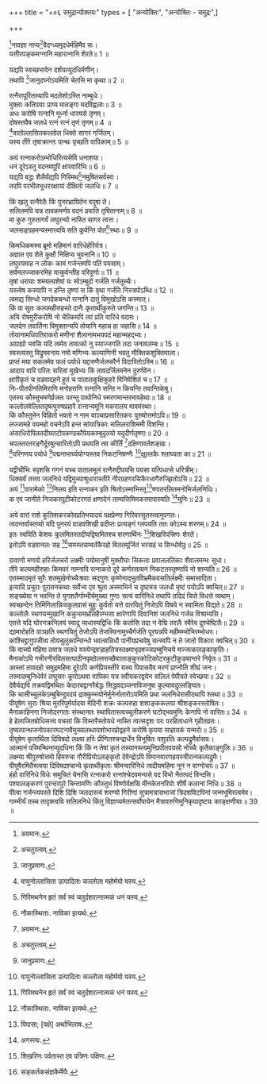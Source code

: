 +++
title = "+०६ समुद्रान्योक्तयः"
types = [ "अन्योक्तिः", "अन्योक्तिः - समुद्रः",]

+++
  
[^1]नावज्ञा नाप्य[^2]वैदग्ध्यमुदधेर्महिमैव सः।  
यत्तीरपङ्कमग्नानि महारत्नानि शेरते॥ 1 ॥  


[^1]: अवमानः.


[^2]: अचतुरत्वम्.
 
यद्यपि स्वच्छभावेन दर्शयत्युदधिर्मणीन्।  
तथापि [^3]जानुदघ्नोऽयमिति चेतसि मा कृथाः॥ 2 ॥  


[^3]: जानुप्रमाणः.
 
रत्नैरापूरितस्यापि मदलेशोऽस्ति नाम्बुधेः।  
मुक्ताः कतिपयाः प्राप्य मातङ्गा मदविह्वलाः॥ 3 ॥  
अधः करोषि रत्नानि मूर्ध्ना धारयसे तृणम्।  
दोषस्तवैष जलधे रत्नं रत्नं तृणं तृणम्॥ 4 ॥  
[^4]वातोल्लासितकल्लोल धिक्ते सागर गर्जितम्।  
यस्य तीरे तृषाक्रान्तः पान्थः पृच्छति वापिकाम्॥ 5 ॥  


[^4]: वायुनोल्लासिता उत्पादिताः कल्लोला महोर्मयो यस्य.
 
अयं रत्नाकरोऽम्भोधिरित्यसेवि धनाशया।  
धनं दूरेऽस्तु वदनमपूरि क्षारवारिभिः॥ 6 ॥  
यद्यपि बद्धः शैलैर्यद्यपि गिरिमथ[^5]नमुषितसर्वस्वः।  
तदपि परभीतभूधररक्षायां दीक्षितो जलधिः॥ 7 ॥  


[^5]: गिरिमथनेन हृतं सर्वं स्वं चतुर्दशरत्नात्मकं धनं यस्य.
 
किं खलु रत्नैरेतैः किं पुनरभ्रायितेन वपुषा ते।  
सलिलमपि यन्न तावकमर्णव वदनं प्रयाति तृषितानाम्॥ 8 ॥  
मा कुरु गुरुतागर्वं लघुरन्यो नास्ति सागर त्वत्तः।  
जलसङ्ग्रहमन्यस्मात्त्वयि सति कुर्वन्ति पोत[^6]स्थाः॥ 9 ॥  


[^6]: नौकास्थिताः. नाविका इत्यर्थः.
 
किमधिकमस्य ब्रूमो महिमानं वारिधेर्हरिर्यत्र।  
अज्ञात एव शेते कुक्षौ निक्षिप्य भुवनानि॥ 10 ॥  
लघुरयमाह न लोकः कामं गर्जन्तमपि पतिं पयसाम्।  
सर्वमलज्जाकरमिह यत्कुर्वन्तीह परिपूर्णाः॥ 11 ॥  
तृषां धरायाः शमयत्यशेषां यः सोऽम्बुदो गर्जति गर्जतूच्चैः।  
यस्त्वेष कस्यापि न हन्ति तृष्णां स किं वृथा गर्जति निस्त्रपोऽब्धिः॥ 12 ॥  
त्वमद्य सिन्धो जगदेकबन्धो रत्नानि दातुं विमुखोऽसि कस्मात्।  
किं वा सुतः कल्पमहीरुहस्ते दानैः कृतार्थीकुरुते जगन्ति॥ 13 ॥  
अयि रोषमुरीकरोषि नो चेत्किमपि त्वां प्रति वारिधे वदामः।  
जलदेन तवार्तिना विमुक्तान्यपि तोयानि महान्न हा जहासि॥ 14 ॥  
तोयानामधिपतिराकरो मणीनां शैलानामभयपदं महान्महद्भ्यः।  
अग्राह्यो भवसि यदि त्वमेव तावत्को नु स्याज्जगति तदा जनावलम्बः॥ 15 ॥  
स्वस्त्यस्तु विद्रुमवनाय नमो मणिभ्यः कल्याणिनी भवतु मौक्तिकशुक्तिमाला।  
प्राप्तं मया सकलमेव फलं पयोधे यद्दारुणैर्जलचरैर्न विदारितोऽस्मि॥ 16 ॥  
आदाय वारि परितः सरितां मुखेभ्यः किं तावदर्जितमनेन दुरर्णवेन।  
क्षारीकृतं च व़डवादहने हुतं च पातालकुक्षिकुहरे विनिवेशितं च॥ 17 ॥  
निः-पीतपीनतिमिराणि मनोहराणि रत्नानि सन्ति न कियन्ति तवान्तिकेषु।  
एतस्य कौस्तुभमणेर्व्रजतः परन्तु पाथोनिधे स्मरणमान्तरमावहेथाः॥ 18 ॥  
कल्लोलवेल्लितदृषत्पुरुषप्रहारै रत्नान्यमूनि मकरालय मावमंस्थाः।  
किं कौस्तुभेन विहितो भवतो न नाम याञ्चाप्रसारितकरः पुरुषोत्तमोऽपि॥ 19 ॥  
लज्जामहे वयमहो वचनेऽपि हन्त सांयात्रिकाः सलिलराशिममी विशन्ति।  
अंसाधिरोपिततदीयतटोपकण्ठकौपेयकाम्बुदृतयो यदुदीर्णतृष्णाः॥ 20 ॥  
चपलतरतरङ्गैर्दूरमुत्सारितोऽपि प्रथयति तव कीर्तिं [^1]दक्षिणावर्तशङ्खः।  
[^2]परिगणय पयोधे [^3]पद्मनाभार्घ्ययोग्यस्तव निकटनिषण्णैः [^4]क्षुल्लकैः श्लाघ्यता का॥ 21 ॥  


[^1]: दक्षिणभागे आवर्तो यस्यैतादृशः शङ्खः.


[^2]: जानीहि.


[^3]: विष्णुपूजायोग्यः.


[^4]: क्षुद्रशङ्खैः.
 
यद्वीचीभिः स्पृशसि गगनं यच्च पातालमूलं रत्नैरुद्दीपयसि पयसा यत्पिधत्से धरित्रीम्।  
धिक्सर्वं तत्तव जलनिधे यद्विमुच्याश्रुधारास्तीरे नीरग्रहणरसिकैरध्वगैरुज्झितोऽसि॥ 22 ॥  
अयं [^5]वारामेको [^6]निलय इति रत्नाकर इति श्रितोऽस्माभिस्तृ[^7]ष्णातरलितमनोभिर्जलनिधिः।  
क एवं जानीते निजकरपुटीकोटरगतं क्षणादेनं ताम्यत्तिमिमकरमापास्यति [^8]मुनिः॥ 23 ॥  


[^5]: जलानाम्.


[^6]: स्थानम्.


[^7]: पिपासा; [पक्षे] अर्थाभिलाषः.


[^8]: अगस्त्यः.
 
अये वारां राशे कुलिशकरकोपप्रतिभयादयं पक्षप्रेम्णा गिरिवरसुतस्त्वामुपगतः।  
त्वदन्तर्वास्तव्यो यदि पुनरयं वाडवशिखी प्रदीप्तः प्रत्यङ्गं ग्लपयति ततः कोऽस्य शरणम्॥ 24 ॥  
इतः स्वपिति केशवः कुलमितस्तदीयद्विषामितश्च शरणार्थिनः [^9]शिखरिपत्त्रिणः शेरते।  
इतोऽपि वडवानलः सह [^10]समस्तसम्वर्तकैरहो विततमूर्जितं भरसहं च सिन्धोर्वपुः॥ 25 ॥  


[^9]: शिखरिणः पर्वतास्त एव पत्रिणः पक्षिणः.


[^10]: सङ्कर्तकसंज्ञकैर्मेघैः.
 
ग्रावाणो मणयो हरिर्जलचरो लक्ष्मीः पयोमानुषी मुक्तौघाः सिकताः प्रवाललतिकाः शैवालमम्भः सुधा।  
तीरे कल्पमहीरुहाः किमपरं नाम्नापि रत्नाकरो दूरे कर्णरसायनं निकटतस्तृष्णापि नो शाम्यति॥ 26 ॥  
एतस्मादमृतं सुरैः शतमुखेनोच्चैःश्रवाः सद्गुणः कृष्णेनाद्भुतविभ्रमैकवसतिर्लक्ष्मीः समासादिता।  
इत्यादि प्रचुराः पुरातनकथाः सर्वेभ्य एव श्रुता अस्माभिर्न च दृष्टमत्र जलधौ मृष्टं पयोऽपि क्वचित्॥ 27 ॥  
सङ्ख्येया न भवन्ति ते युगशतैर्गाम्भीर्यमुख्या गुणाः सत्यं वारिनिधे तथापि तदिदं चित्ते विधत्ते व्यथाम्।  
स्वच्छन्देन तिमिंगिलान्निजकुलग्रासं मुहुः कुर्वतो यत्ते वारयितुं निजेऽपि विषये न स्वामिता विद्यते॥ 28 ॥  
कल्लोलैः स्थगयन्मुखानि ककुभामभ्रंलिहैरम्भसा क्षारेणापि दिवानिशं जलनिधे गर्जन्न विश्राम्यसि।  
एतत्ते यदि घोरनक्रनिलयं स्वादु व्यधास्यद्विधिः किं कर्तासि तदा न वेद्मि तरलैः स्वैरेव दुश्चेष्टितैः॥ 29 ॥  
द्यामारोहति वाञ्छति स्थगयितुं तेजोऽपि तेजस्विनामुच्चैर्गर्जति पूरयन्नपि महीमम्भोभिरम्भोधरः।  
कांश्चिद्द्रागुपजीव्य तोयचुलुकान्सिन्धो भवत्सन्निधौ पानीयप्रचयेषु सत्स्वपि न ते जातो विकारः क्वचित्॥ 30 ॥  
किं वाच्यो महिमा तवात्र जलधे यस्येन्द्रवज्राहतित्रस्तक्ष्माभृदमज्जदम्बुनिचये मज्जत्कलङ्काकृतिः।  
मैनाकोऽपि गभीरनीरविलसत्पाठीनपृष्ठोल्लसच्छैवालाङ्कुरकोटिकोटरकुटीकुड्यान्तरे निर्वृतः॥ 31 ॥  
आस्तां तावदहो समुद्रमहिमा दूरेऽपि कर्णप्रियस्तीरे यस्य पिपासयैव मरणं प्राप्नोति शीघ्रं जनः।  
तस्मादम्बुनिधेर्वरं लघुसरः कूपोऽथवा वापिका यत्र स्वीयकरद्वयेन सलिलं पेपीयते स्वेच्छया॥ 32 ॥  
देवैर्यद्यपि तक्रवद्विमथितः केदारवद्वानरैर्बद्धः सिद्धवदञ्जनाविजनुषा कुल्यावदुल्लङ्घितः।  
किं चासीच्चुलकेऽम्बुबिन्दुवदयं द्राक्कुम्भयोनेर्मुनेर्नातारोऽयमिति प्रथा जलनिधेरासीदथापि श्लथा॥ 33 ॥  
पीयूषेण सुराः श्रिया मुररिपुर्मर्यादया मेदिनी शक्रः कल्परुहा शशाङ्ककलया श्रीशङ्करस्तोषितः।  
मैनाकाहिनगा निजोदरगताः संस्थानतः स्थापितास्त्वच्चूलीकरणे घटोद्भवमुनिः केनापि नो वारितः॥ 34 ॥  
हे हेलाजितबोधिसत्त्व वचसां किं विस्तरैस्तोयधे नास्ति त्वत्सदृशः परः परहिताधाने गृहीतव्रतः।  
तृष्यत्पान्थजनोपकारघटनावैमुख्यलब्धायशोभारप्रोद्वहने करोषि कृपया साहायकं यन्मरोः॥ 35 ॥  
पीयूषेण कृतार्थिता दिविषदो लक्ष्या हरिः प्रीणितश्चन्द्रार्धेन विभूषितः पशुपतिः कल्पद्रुमैर्वासवः।  
आत्मानं परिमन्थिनाप्युदधिना किं किं न तेषां कृतं तस्यागस्त्यमुनिप्रपीतपयसो नोच्चैः कृतैकाङ्गुलिः॥ 36 ॥  
लक्ष्म्या श्रीपुरुषोत्तमो हिमरुचा गौरीप्रियोऽलङ्कृतो देवेन्द्रोऽपि विमानवारणहयस्त्रीरत्नकल्पद्रुमैः।  
पीयूषैरमितैस्त्वया दिविषदश्चान्ये कृतार्थीकृताः श्रीमन्वारिनिधे त्वदीयमहिमा नूनं न वाग्गोचरः॥ 37 ॥  
हंहो वारिनिधे विधेः समुचितं येनासि रत्नाकरो रत्नांश्चेदवमन्यसे वद विभो नैतत्पदं विन्दसि।  
पश्यालङ्करणं पुरन्दरपुरे चिन्तामणिः कौस्तुभं विष्णोर्वक्षसि मीनकेतनरिपोः शीर्षे कलानां निधिः॥ 38 ॥  
पीत्वा गर्जन्त्यपस्ते दिशि दिशि जलदास्त्वं शरण्यो गिरीणां सुत्रामत्रासभाजां त्रिदशविटपिनां जन्मभूमिस्त्वमेव।  
गाम्भीर्यं तच्च तादृक्त्वयि सलिलनिधे किंतु विज्ञाप्यमेतत्सर्वोपायेन मैत्रावरुणिमुनिकृपादृष्टयः काङ्क्षणीयाः॥ 39 ॥  